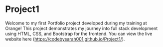 # Project1
Welcome to my first Portfolio project developed during my training at Orange! This project demonstrates my journey into full stack development using HTML, CSS, and Bootstrap for the frontend. 
You can view the live website here (https://codebysarah001.github.io/Project1/).
